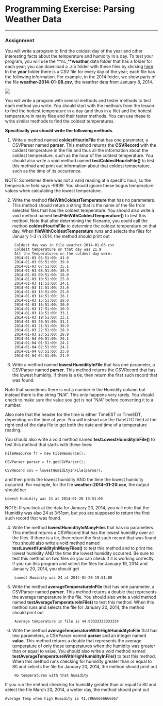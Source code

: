 
# Programming Exercise: Parsing Weather Data

----------

### Assignment

You will write a program to find the coldest day of the year and other interesting facts about the temperature and humidity in a day. To test your program, you will use the **nc_****weather** data folder that has a folder for each year; you can download a .zip folder with these files by clicking [here](http://www.dukelearntoprogram.com/course2/data/nc_weather.zip). In the **year** folder there is a CSV file for every day of the year; each file has the following information. For example, in the 2014 folder, we show parts of the file **weather-2014-01-08.csv**, the weather data from January 8, 2014.

![](https://d3c33hcgiwev3.cloudfront.net/imageAssetProxy.v1/F9uW4mYDEeWy0w70w4rMkw_4dc312b5e5c804a622fbd3de8ef00e72_Screen-Shot-2015-09-28-at-1.04.46-PM.png?expiry=1614816000000&hmac=U9TespcVKmPQ_SB-0vIzOZU2Gf33OHFYLFMNR2HsB8g)

You will write a program with several methods and tester methods to test each method you write. You should start with the methods from the lesson to find the hottest temperature in a day (and thus in a file) and the hottest temperature in many files and their tester methods. You can use these to write similar methods to find the coldest temperatures.

**Specifically you should write the following methods.**

1. Write a method named **coldestHourInFile** that has one parameter, a CSVParser named **parser**. This method returns the **CSVRecord** with the coldest temperature in the file and thus all the information about the coldest temperature, such as the hour of the coldest temperature. You should also write a void method named **testColdestHourInFile()** to test this method and print out information about that coldest temperature, such as the time of its occurrence.

NOTE: Sometimes there was not a valid reading at a specific hour, so the temperature field says -9999. You should ignore these bogus temperature values when calculating the lowest temperature.

2. Write the method **fileWithColdestTemperature** that has no parameters. This method should return a string that is the name of the file from selected files that has the coldest temperature. You should also write a void method named **testFileWithColdestTemperature()** to test this method. Note that after determining the filename, you could call the method **coldestHourInFile** to determine the coldest temperature on that day. When **fileWithColdestTemperature** runs and selects the files for January 1–3 in 2014, the method should print out

        Coldest day was in file weather-2014-01-03.csv
        Coldest temperature on that day was 21.9
        All the Temperatures on the coldest day were:
        2014-01-03 05:51:00: 41.0
        2014-01-03 06:51:00: 39.0
        2014-01-03 07:51:00: 35.1
        2014-01-03 08:51:00: 30.9
        2014-01-03 09:51:00: 28.0
        2014-01-03 10:51:00: 25.0
        2014-01-03 11:51:00: 24.1
        2014-01-03 12:51:00: 23.0
        2014-01-03 13:51:00: 25.0
        2014-01-03 14:51:00: 26.1
        2014-01-03 15:51:00: 28.0
        2014-01-03 16:51:00: 30.0
        2014-01-03 17:51:00: 30.9
        2014-01-03 18:51:00: 33.1
        2014-01-03 19:51:00: 33.1
        2014-01-03 20:51:00: 33.1
        2014-01-03 21:51:00: 30.9
        2014-01-03 22:51:00: 28.9
        2014-01-03 23:51:00: 28.9
        2014-01-04 00:51:00: 26.1
        2014-01-04 01:51:00: 24.1
        2014-01-04 02:51:00: 24.1
        2014-01-04 03:51:00: 23.0
        2014-01-04 04:51:00: 21.9

3. Write a method named **lowestHumidityInFile** that has one parameter, a CSVParser named **parser**. This method returns the CSVRecord that has the lowest humidity. If there is a tie, then return the first such record that was found.

Note that sometimes there is not a number in the Humidity column but instead there is the string “N/A”. This only happens very rarely. You should check to make sure the value you get is not “N/A” before converting it to a number.

Also note that the header for the time is either TimeEST or TimeEDT, depending on the time of year. You will instead use the DateUTC field at the right end of the data file to get both the date and time of a temperature reading.

You should also write a void method named **testLowestHumidityInFile()** to test this method that starts with these lines:

    FileResource fr = new FileResource();
    
    CSVParser parser = fr.getCSVParser();
    
    CSVRecord csv = lowestHumidityInFile(parser);

and then prints the lowest humidity AND the time the lowest humidity occurred. For example, for the file **weather-2014-01-20.csv**, the output should be:

    Lowest Humidity was 24 at 2014-01-20 19:51:00

NOTE: If you look at the data for January 20, 2014, you will note that the Humidity was also 24 at 3:51pm, but you are supposed to return the first such record that was found.

4. Write the method **lowestHumidityInManyFiles** that has no parameters. This method returns a CSVRecord that has the lowest humidity over all the files. If there is a tie, then return the first such record that was found. You should also write a void method named **testLowestHumidityInManyFiles()** to test this method and to print the lowest humidity AND the time the lowest humidity occurred. Be sure to test this method on two files so you can check if it is working correctly. If you run this program and select the files for January 19, 2014 and January 20, 2014, you should get

	    Lowest Humidity was 24 at 2014-01-20 19:51:00


5. Write the method **averageTemperatureInFile** that has one parameter, a CSVParser named **parser**. This method returns a double that represents the average temperature in the file. You should also write a void method named **testAverageTemperatureInFile()** to test this method. When this method runs and selects the file for January 20, 2014, the method should print out

	    Average temperature in file is 44.93333333333334

6. Write the method **averageTemperatureWithHighHumidityInFile** that has two parameters, a CSVParser named **parser** and an integer named **value**. This method returns a double that represents the average temperature of only those temperatures when the humidity was greater than or equal to value. You should also write a void method named **testAverageTemperatureWithHighHumidityInFile()** to test this method. When this method runs checking for humidity greater than or equal to 80 and selects the file for January 20, 2014, the method should print out

	    No temperatures with that humidity

If you run the method checking for humidity greater than or equal to 80 and select the file March 20, 2014, a wetter day, the method should print out

    Average Temp when high Humidity is 41.78666666666667








